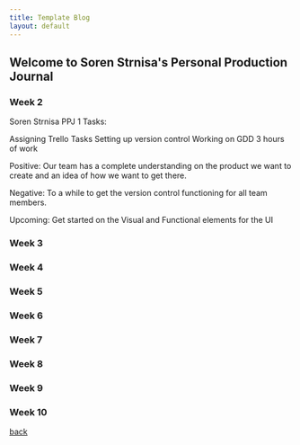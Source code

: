 ```yaml
---
title: Template Blog
layout: default
---
```


## Welcome to Soren Strnisa's Personal Production Journal

### Week 2
Soren Strnisa PPJ 1
Tasks:

Assigning Trello Tasks
Setting up version control
Working on GDD
3 hours of work

Positive: Our team has a complete understanding on the product we want to create and an idea of how we want to get there.

Negative: To a while to get the version control functioning for all team members.

Upcoming: Get started on the Visual and Functional elements for the UI

### Week 3

### Week 4

### Week 5

### Week 6

### Week 7

### Week 8

### Week 9

### Week 10

[back](Blogs.html)
